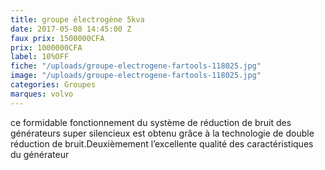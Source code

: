 ```yaml
---
title: groupe électrogène 5kva
date: 2017-05-08 14:45:00 Z
faux prix: 1500000CFA
prix: 1000000CFA
label: 10%OFF
fiche: "/uploads/groupe-electrogene-fartools-118025.jpg"
image: "/uploads/groupe-electrogene-fartools-118025.jpg"
categories: Groupes
marques: volvo
---
```


ce formidable fonctionnement du système de réduction de bruit des générateurs super silencieux est obtenu grâce à la technologie de double réduction de bruit.Deuxièmement l’excellente qualité des caractéristiques du générateur